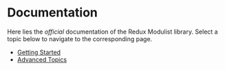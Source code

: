 # Documentation
Here lies the _official_ documentation of the Redux Modulist library.
Select a topic below to navigate to the corresponding page.

* [Getting Started](basics/README.md)
* [Advanced Topics](advanced/README.md)
